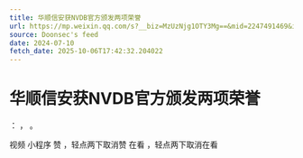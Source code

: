 ```yaml
---
title: 华顺信安获NVDB官方颁发两项荣誉
url: https://mp.weixin.qq.com/s?__biz=MzUzNjg1OTY3Mg==&mid=2247491469&idx=1&sn=a11ad3731cd11aff04d4a0c96bb6d0e5
source: Doonsec's feed
date: 2024-07-10
fetch_date: 2025-10-06T17:42:32.204022
---
```


# 华顺信安获NVDB官方颁发两项荣誉

：
，
。

视频
小程序
赞
，轻点两下取消赞
在看
，轻点两下取消在看